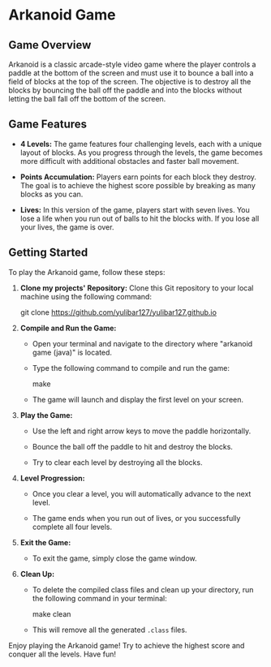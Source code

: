 # Arkanoid Game

## Game Overview
Arkanoid is a classic arcade-style video game where the player controls a paddle at the bottom of the screen and must use it to bounce a ball into a field of blocks at the top of the screen. The objective is to destroy all the blocks by bouncing the ball off the paddle and into the blocks without letting the ball fall off the bottom of the screen.

## Game Features

- **4 Levels:** The game features four challenging levels, each with a unique layout of blocks. As you progress through the levels, the game becomes more difficult with additional obstacles and faster ball movement.

- **Points Accumulation:** Players earn points for each block they destroy. The goal is to achieve the highest score possible by breaking as many blocks as you can.

- **Lives:** In this version of the game, players start with seven lives. You lose a life when you run out of balls to hit the blocks with. If you lose all your lives, the game is over.

## Getting Started

To play the Arkanoid game, follow these steps:

1. **Clone my projects' Repository:** Clone this Git repository to your local machine using the following command:

   
   git clone https://github.com/yulibar127/yulibar127.github.io
   


2. **Compile and Run the Game:**

   - Open your terminal and navigate to the directory where "arkanoid game (java)" is located.

   - Type the following command to compile and run the game:

     
     make
     

   - The game will launch and display the first level on your screen.

3. **Play the Game:**

   - Use the left and right arrow keys to move the paddle horizontally.

   - Bounce the ball off the paddle to hit and destroy the blocks.

   - Try to clear each level by destroying all the blocks.

4. **Level Progression:**

   - Once you clear a level, you will automatically advance to the next level.

   - The game ends when you run out of lives, or you successfully complete all four levels.

5. **Exit the Game:**

   - To exit the game, simply close the game window.

6. **Clean Up:**

   - To delete the compiled class files and clean up your directory, run the following command in your terminal:

     
     make clean
     

   - This will remove all the generated `.class` files.

Enjoy playing the Arkanoid game! Try to achieve the highest score and conquer all the levels. Have fun!
